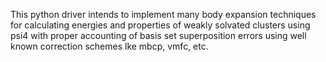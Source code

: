 This python driver intends to implement many body
expansion techniques for calculating energies and properties
of weakly solvated clusters using psi4 with proper accounting of basis set superposition
errors using well known correction schemes lke mbcp, vmfc, etc. 

